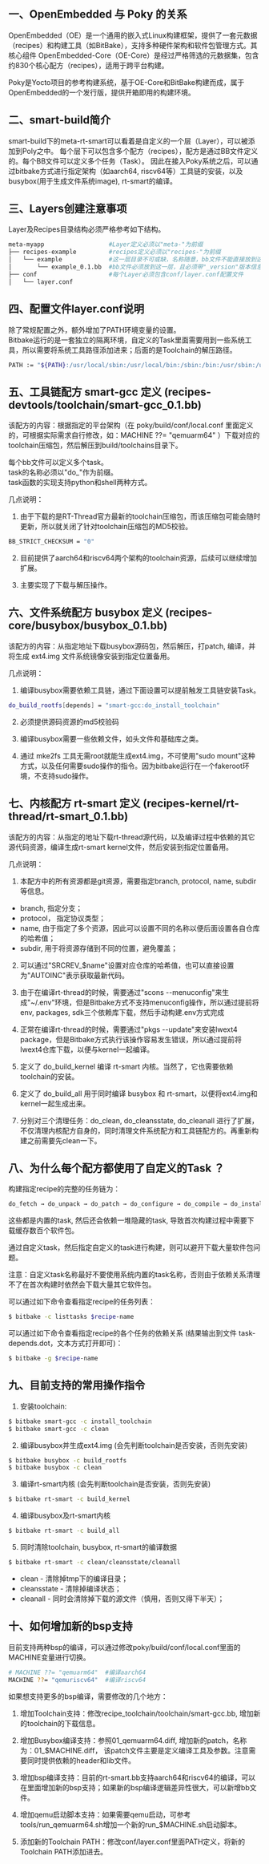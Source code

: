 ## 一、OpenEmbedded 与 Poky 的关系
OpenEmbedded（OE）是一个通用的嵌入式Linux构建框架，提供了一套元数据（recipes）和构建工具（如BitBake），支持多种硬件架构和软件包管理方式。其核心组件 OpenEmbedded-Core（OE-Core）是经过严格筛选的元数据集，包含约830个核心配方（recipes），适用于跨平台构建。

Poky是Yocto项目的参考构建系统，基于OE-Core和BitBake构建而成，属于OpenEmbedded的一个发行版，提供开箱即用的构建环境。

## 二、smart-build简介 
smart-build下的meta-rt-smart可以看着是自定义的一个层（Layer），可以被添加到Poly之中。
每个层下可以包含多个配方（recipes），配方是通过BB文件定义的。每个BB文件可以定义多个任务（Task）。
因此在接入Poky系统之后，可以通过bitbake方式进行指定架构（如aarch64, riscv64等）工具链的安装，以及busybox(用于生成文件系统image), rt-smart的编译。

## 三、Layers创建注意事项
Layer及Recipes目录结构必须严格参考如下结构。
```bash
meta-myapp                  #Layer定义必须以"meta-"为前缀
├── recipes-example         #recipes定义必须以"recipes-"为前缀
│   └── example             #这一层目录不可或缺，名称随意，bb文件不能直接放到这一层
│       └── example_0.1.bb  #bb文件必须放到这一层，且必须带"_version"版本信息
├── conf                    #每个Layer必须包含conf/layer.conf配置文件
│   └── layer.conf
```

## 四、配置文件layer.conf说明
除了常规配置之外，额外增加了PATH环境变量的设置。  
Bitbake运行的是一套独立的隔离环境，自定义的Task里面需要用到一些系统工具，所以需要将系统工具路径添加进来；后面的是Toolchain的解压路径。
```bash
PATH := "${PATH}:/usr/local/sbin:/usr/local/bin:/sbin:/bin:/usr/sbin:/usr/bin:${TOPDIR}/toolchains/aarch64-linux-musleabi_for_x86_64-pc-linux-gnu/bin:${TOPDIR}/toolchains/aarch64-linux-musleabi_for_x86_64-pc-linux-gnu/aarch64-linux-musleabi/bin"
```

## 五、工具链配方 smart-gcc 定义 (recipes-devtools/toolchain/smart-gcc_0.1.bb)

该配方的内容：根据指定的平台架构（在 poky/build/conf/local.conf 里面定义的，可根据实际需求自行修改，如：MACHINE ??= "qemuarm64" ）下载对应的toolchain压缩包，然后解压到build/toolchains目录下。

每个bb文件可以定义多个task。  
task的名称必须以"do_"作为前缀。  
task函数的实现支持python和shell两种方式。  

几点说明：  
1. 由于下载的是RT-Thread官方最新的toolchain压缩包，而该压缩包可能会随时更新，所以就关闭了针对toolchain压缩包的MD5校验。
```bash
BB_STRICT_CHECKSUM = "0"
```

2. 目前提供了aarch64和riscv64两个架构的toolchain资源，后续可以继续增加扩展。  

3. 主要实现了下载与解压操作。


## 六、文件系统配方 busybox 定义 (recipes-core/busybox/busybox_0.1.bb)

该配方的内容：从指定地址下载busybox源码包，然后解压，打patch, 编译，并将生成 ext4.img 文件系统镜像安装到指定位置备用。

几点说明：  
1. 编译busybox需要依赖工具链，通过下面设置可以提前触发工具链安装Task。
```bash
do_build_rootfs[depends] = "smart-gcc:do_install_toolchain"
```

2. 必须提供源码资源的md5校验码

3. 编译busybox需要一些依赖文件，如头文件和基础库之类。

4. 通过 mke2fs 工具无需root就能生成ext4.img，不可使用"sudo mount"这种方式，以及任何需要sudo操作的指令。因为bitbake运行在一个fakeroot环境，不支持sudo操作。


## 七、内核配方 rt-smart 定义 (recipes-kernel/rt-thread/rt-smart_0.1.bb)

该配方的内容：从指定的地址下载rt-thread源代码，以及编译过程中依赖的其它源代码资源，编译生成rt-smart kernel文件，然后安装到指定位置备用。

几点说明：  
1. 本配方中的所有资源都是git资源，需要指定branch, protocol, name, subdir等信息。
  + branch, 指定分支；
  + protocol， 指定协议类型；
  + name, 由于指定了多个资源，因此可以设置不同的名称以便后面设置各自仓库的哈希值；
  + subdir, 用于将资源存储到不同的位置，避免覆盖；

2. 可以通过"SRCREV_$name"设置对应仓库的哈希值，也可以直接设置为"AUTOINC"表示获取最新代码。

3. 由于在编译rt-thread的时候，需要通过"scons --menuconfig"来生成"~/.env"环境，但是Bitbake方式不支持menuconfig操作，所以通过提前将env, packages, sdk三个依赖库下载，然后手动构建.env方式完成

4. 正常在编译rt-thread的时候，需要通过"pkgs --update"来安装lwext4 package，但是Bitbake方式执行该操作容易发生错误，所以通过提前将lwext4仓库下载，以便与kernel一起编译。

5. 定义了 do_build_kernel 编译 rt-smart 内核。当然了，它也需要依赖toolchain的安装。

6. 定义了 do_build_all 用于同时编译 busybox 和 rt-smart，以便将ext4.img和kernel一起生成出来。

7. 分别对三个清理任务：do_clean, do_cleansstate, do_cleanall 进行了扩展，不仅清理内核配方自身的，同时清理文件系统配方和工具链配方的。再重新构建之前需要先clean一下。


## 八、为什么每个配方都使用了自定义的Task ？
构建指定recipe的完整的任务链为：
```bash
do_fetch → do_unpack → do_patch → do_configure → do_compile → do_install → do_build
```
这些都是内置的task, 然后还会依赖一堆隐藏的task, 导致首次构建过程中需要下载缓存数百个软件包。

通过自定义task，然后指定自定义的task进行构建，则可以避开下载大量软件包问题。

注意：自定义task名称最好不要使用系统内置的task名称，否则由于依赖关系清理不了在首次构建时依然会下载大量其它软件包。

可以通过如下命令查看指定recipe的任务列表：
```bash
$ bitbake -c listtasks $recipe-name
```
可以通过如下命令查看指定recipe的各个任务的依赖关系 (结果输出到文件 task-depends.dot，文本方式打开即可)： 
```bash
$ bitbake -g $recipe-name
```

## 九、目前支持的常用操作指令
1. 安装toolchain: 
```bash
$ bitbake smart-gcc -c install_toolchain
$ bitbake smart-gcc -c clean
```

2. 编译busybox并生成ext4.img (会先判断toolchain是否安装，否则先安装)
```bash
$ bitbake busybox -c build_rootfs
$ bitbake busybox -c clean
```

3. 编译rt-smart内核  (会先判断toolchain是否安装，否则先安装)
```bash
$ bitbake rt-smart -c build_kernel 
```

4. 编译busybox及rt-smart内核
```bash
$ bitbake rt-smart -c build_all
```

5. 同时清除toolchain, busybox, rt-smart的编译数据
```bash
$ bitbake rt-smart -c clean/cleansstate/cleanall
```

  + clean - 清除掉tmp下的编译目录；
  + cleansstate - 清除掉编译状态；
  + cleanall - 同时会清除掉下载的源文件（慎用，否则又得下半天）；


## 十、如何增加新的bsp支持

目前支持两种bsp的编译，可以通过修改poky/build/conf/local.conf里面的MACHINE变量进行切换。
```bash
# MACHINE ??= "qemuarm64"  #编译aarch64
MACHINE ??= "qemuriscv64"  #编译riscv64
```

如果想支持更多的bsp编译，需要修改的几个地方：

1. 增加Toolchain支持：修改recipe_toolchain/toolchain/smart-gcc.bb, 增加新的toolchain的下载信息。

2. 增加Busybox编译支持：参照01_qemuarm64.diff, 增加新的patch，名称为：01_$MACHINE.diff， 该patch文件主要是定义编译工具及参数。注意需要同时提供依赖的header和lib文件。

3. 增加bsp编译支持：目前的rt-smart.bb支持aarch64和riscv64的编译，可以在里面增加新的bsp支持；如果新的bsp编译逻辑差异性很大，可以新增bb文件。

4. 增加qemu启动脚本支持：如果需要qemu启动，可参考tools/run_qemuarm64.sh增加一个新的run_$MACHINE.sh启动脚本。

5. 添加新的Toolchain PATH：修改conf/layer.conf里面PATH定义，将新的Toolchain PATH添加进去。

